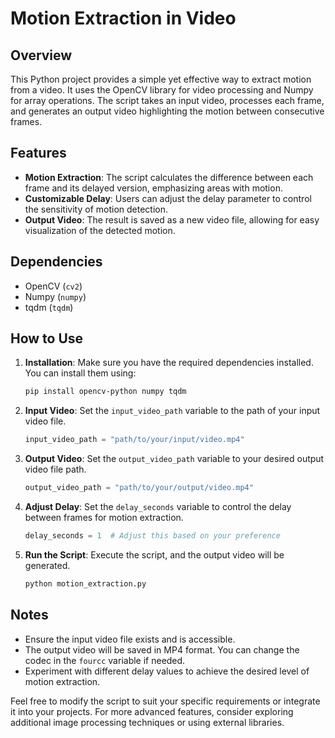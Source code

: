# Motion Extraction in Video

## Overview

This Python project provides a simple yet effective way to extract motion from a video. It uses the OpenCV library for video processing and Numpy for array operations. The script takes an input video, processes each frame, and generates an output video highlighting the motion between consecutive frames.

## Features

- **Motion Extraction**: The script calculates the difference between each frame and its delayed version, emphasizing areas with motion.
- **Customizable Delay**: Users can adjust the delay parameter to control the sensitivity of motion detection.
- **Output Video**: The result is saved as a new video file, allowing for easy visualization of the detected motion.

## Dependencies

- OpenCV (`cv2`)
- Numpy (`numpy`)
- tqdm (`tqdm`)

## How to Use

1. **Installation**: Make sure you have the required dependencies installed. You can install them using:

    ```bash
    pip install opencv-python numpy tqdm
    ```

2. **Input Video**: Set the `input_video_path` variable to the path of your input video file.

    ```python
    input_video_path = "path/to/your/input/video.mp4"
    ```

3. **Output Video**: Set the `output_video_path` variable to your desired output video file path.

    ```python
    output_video_path = "path/to/your/output/video.mp4"
    ```

4. **Adjust Delay**: Set the `delay_seconds` variable to control the delay between frames for motion extraction.

    ```python
    delay_seconds = 1  # Adjust this based on your preference
    ```

5. **Run the Script**: Execute the script, and the output video will be generated.

    ```bash
    python motion_extraction.py
    ```

## Notes

- Ensure the input video file exists and is accessible.
- The output video will be saved in MP4 format. You can change the codec in the `fourcc` variable if needed.
- Experiment with different delay values to achieve the desired level of motion extraction.

Feel free to modify the script to suit your specific requirements or integrate it into your projects. For more advanced features, consider exploring additional image processing techniques or using external libraries.